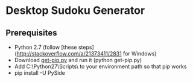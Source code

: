 # Desktop Sudoku Generator

## Prerequisites ##
* Python 2.7 (follow [these steps](http://stackoverflow.com/a/21373411/2831 for Windows)
* Download [get-pip.py](https://bootstrap.pypa.io/get-pip.py) and run it (python get-pip.py)
* Add C:\Python27\Scripts\ to your environment path so that pip works
* pip install -U PySide

